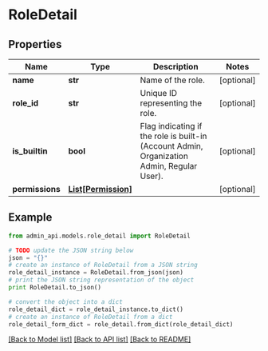 # RoleDetail


## Properties
Name | Type | Description | Notes
------------ | ------------- | ------------- | -------------
**name** | **str** | Name of the role. | [optional] 
**role_id** | **str** | Unique ID representing the role. | [optional] 
**is_builtin** | **bool** | Flag indicating if the role is built-in (Account Admin, Organization Admin, Regular User). | [optional] 
**permissions** | [**List[Permission]**](Permission.md) |  | [optional] 

## Example

```python
from admin_api.models.role_detail import RoleDetail

# TODO update the JSON string below
json = "{}"
# create an instance of RoleDetail from a JSON string
role_detail_instance = RoleDetail.from_json(json)
# print the JSON string representation of the object
print RoleDetail.to_json()

# convert the object into a dict
role_detail_dict = role_detail_instance.to_dict()
# create an instance of RoleDetail from a dict
role_detail_form_dict = role_detail.from_dict(role_detail_dict)
```
[[Back to Model list]](../README.md#documentation-for-models) [[Back to API list]](../README.md#documentation-for-api-endpoints) [[Back to README]](../README.md)


